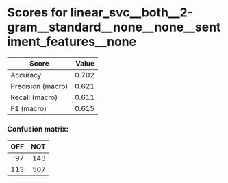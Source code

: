 # Scores for linear_svc__both__2-gram__standard__none__none__sentiment_features__none
|      Score      |Value|
|-----------------|----:|
|Accuracy         |0.702|
|Precision (macro)|0.621|
|Recall (macro)   |0.611|
|F1 (macro)       |0.615|

### Confusion matrix:
|OFF|NOT|
|--:|--:|
| 97|143|
|113|507|
